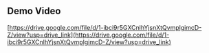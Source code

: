 ## Demo Video

[https://drive.google.com/file/d/1-ibci9r5GXCnlhYjsnXtQvmplgimcD-Z/view?usp=drive_link](https://drive.google.com/file/d/1-ibci9r5GXCnlhYjsnXtQvmplgimcD-Z/view?usp=drive_link)